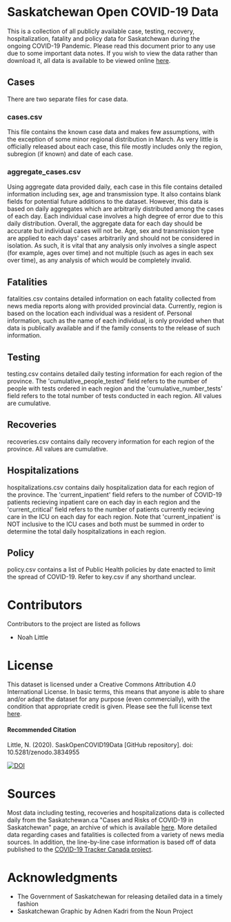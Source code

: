 # Saskatchewan Open COVID-19 Data
This is a collection of all publicly available case, testing, recovery, hospitalization, fatality and policy data for Saskatchewan during the ongoing COVID-19 Pandemic. Please read this document prior to any use due to some important data notes. If you wish to view the data rather than download it, all data is available to be viewed online [here](https://docs.google.com/spreadsheets/d/e/2PACX-1vSpXwT4tlmuwbCyI-IkkJZNVEYu2IjuxieoNDpW_ibIMY1niFDkn17_ZWYWvz5nq-X6mNLF_gm3U9XL/pubhtml).
## Cases
There are two separate files for case data.
### cases.csv
This file contains the known case data and makes few assumptions, with the exception of some minor regional distribution in March. As very little is officially released about each case, this file mostly includes only the region, subregion (if known) and date of each case.
### aggregate_cases.csv
Using aggregate data provided daily, each case in this file contains detailed information including sex, age and transmission type. It also contains blank fields for potential future additions to the dataset. However, this data is based on daily aggregates which are arbitrarily distributed among the cases of each day. Each individual case involves a high degree of error due to this daily distribution. Overall, the aggregate data for each day should be accurate but individual cases will not be. Age, sex and transmission type are applied to each days' cases arbitrarily and should not be considered in isolation. As such, it is vital that any analysis only involves a single aspect (for example, ages over time) and not multiple (such as ages in each sex over time), as any analysis of which would be completely invalid.
## Fatalities
fatalities.csv contains detailed information on each fatality collected from news media reports along with provided provincial data. Currently, region is based on the location each individual was a resident of. Personal information, such as the name of each individual, is only provided when that data is publically available and if the family consents to the release of such information.
## Testing
testing.csv contains detailed daily testing information for each region of the province. The 'cumulative_people_tested' field refers to the number of people with tests ordered in each region and the 'cumulative_number_tests' field refers to the total number of tests conducted in each region. All values are cumulative.
## Recoveries
recoveries.csv contains daily recovery information for each region of the province. All values are cumulative.
## Hospitalizations
hospitalizations.csv contains daily hospitalization data for each region of the province. The 'current_inpatient' field refers to the number of COVID-19 patients recieving inpatient care on each day in each region and the 'current_critical' field refers to the number of patients currently recieving care in the ICU on each day for each region. Note that 'current_inpatient' is NOT inclusive to the ICU cases and both must be summed in order to determine the total daily hospitalizations in each region.
## Policy
policy.csv contains a list of Public Health policies by date enacted to limit the spread of COVID-19. Refer to key.csv if any shorthand unclear.
# Contributors
Contributors to the project are listed as follows
- Noah Little
# License
This dataset is licensed under a Creative Commons Attribution 4.0 International License. In basic terms, this means that anyone is able to share and/or adapt the dataset for any purpose (even commercially), with the condition that appropriate credit is given. Please see the full license text [here](https://github.com/noahlittle/SaskOpenCOVID19Data/blob/master/license.md).

#### Recommended Citation
Little, N. (2020). SaskOpenCOVID19Data [GitHub repository]. doi: 10.5281/zenodo.3834955

[![DOI](https://zenodo.org/badge/DOI/10.5281/zenodo.3834955.svg)](https://doi.org/10.5281/zenodo.3834955)
# Sources
Most data including testing, recoveries and hospitalizations data is collected daily from the Saskatchewan.ca "Cases and Risks of COVID-19 in Saskatchewan" page, an archive of which is available [here](https://publications.saskatchewan.ca/#/products/104914). More detailed data regarding cases and fatalities is collected from a variety of news media sources. In addition, the line-by-line case information is based off of data published to the [COVID-19 Tracker Canada project](https://covid19tracker.ca).
# Acknowledgments
- The Government of Saskatchewan for releasing detailed data in a timely fashion
- Saskatchewan Graphic by Adnen Kadri from the Noun Project

